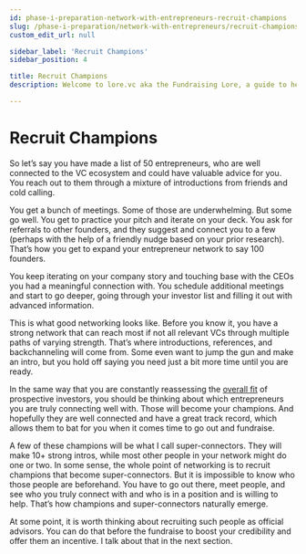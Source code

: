 ```yaml
---
id: phase-i-preparation-network-with-entrepreneurs-recruit-champions
slug: /phase-i-preparation/network-with-entrepreneurs/recruit-champions
custom_edit_url: null

sidebar_label: 'Recruit Champions'
sidebar_position: 4

title: Recruit Champions
description: Welcome to lore.vc aka the Fundraising Lore, a guide to help founder CEOs successfully raise early-stage VC financing from Silicon Valley investors

---
```


# Recruit Champions

So let’s say you have made a list of 50 entrepreneurs, who are well connected to the VC ecosystem and could have valuable advice for you. You reach out to them through a mixture of introductions from friends and cold calling.

You get a bunch of meetings. Some of those are underwhelming. But some go well. You get to practice your pitch and iterate on your deck. You ask for referrals to other founders, and they suggest and connect you to a few (perhaps with the help of a friendly nudge based on your prior research). That’s how you get to expand your entrepreneur network to say 100 founders.

You keep iterating on your company story and touching base with the CEOs you had a meaningful connection with. You schedule additional meetings and start to go deeper, going through your investor list and filling it out with advanced information.

This is what good networking looks like. Before you know it, you have a strong network that can reach most if not all relevant VCs through multiple paths of varying strength. That’s where introductions, references, and backchanneling will come from. Some even want to jump the gun and make an intro, but you hold off saying you need just a bit more time until you are ready.

In the same way that you are constantly reassessing the [overall fit](/phase-i-preparation/investor-list/essential-investor-qualifications) of prospective investors, you should be thinking about which entrepreneurs you are truly connecting well with. Those will become your champions. And hopefully they are well connected and have a great track record, which allows them to bat for you when it comes time to go out and fundraise. 

A few of these champions will be what I call super-connectors. They will make 10+ strong intros, while most other people in your network might do one or two. In some sense, the whole point of networking is to recruit champions that become super-connectors. But it is impossible to know who those people are beforehand. You have to go out there, meet people, and see who you truly connect with and who is in a position and is willing to help. That’s how champions and super-connectors naturally emerge.

At some point, it is worth thinking about recruiting such people as official advisors. You can do that before the fundraise to boost your credibility and offer them an incentive. I talk about that in the next section.